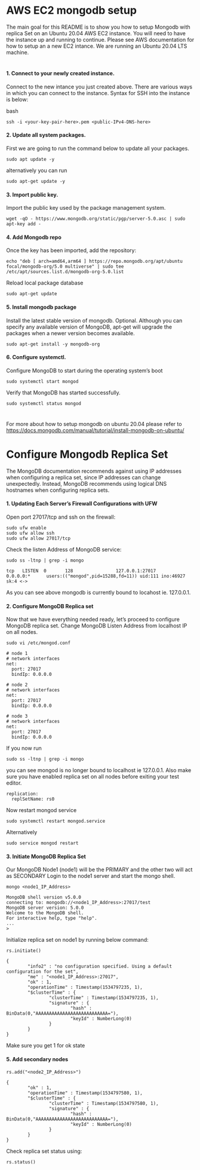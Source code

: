 # AWS EC2 mongodb setup
The main goal for this README is to show you how to setup Mongodb with replica Set on an Ubuntu 20.04 AWS EC2 instance. You will need to have the instance up and running to continue. Please see AWS documentation for how to setup an a new EC2 intance. We are running an Ubuntu 20.04 LTS machine.

# 
#### 1. Connect to your newly created instance.
Connect to the new intance you just created above. There are various ways in which you can connect to the instance. Syntax for SSH into the instance is below:
 
 bash
 ```
 ssh -i <your-key-pair-here>.pem <public-IPv4-DNS-here>
 ```
 #### 2. Update all system packages.
 First we are going to run the command below to update all your packages.
  ```
 sudo apt update -y
  ```
  alternatively you can run
  ```
  sudo apt-get update -y
  ```
  #### 3. Import public key.
  Import the public key used by the package management system.
 ```
 wget -qO - https://www.mongodb.org/static/pgp/server-5.0.asc | sudo apt-key add -
  ``` 
  #### 4. Add Mongodb repo
  Once the key has been imported, add the repository:
  ```
  echo "deb [ arch=amd64,arm64 ] https://repo.mongodb.org/apt/ubuntu focal/mongodb-org/5.0 multiverse" | sudo tee /etc/apt/sources.list.d/mongodb-org-5.0.list
  ```
  Reload local package database
  ```
  sudo apt-get update
  ```
  #### 5. Install mongodb package
  Install the latest stable version of mongodb. Optional. Although you can specify any available version of MongoDB, apt-get will upgrade the packages when a newer version becomes available.
  ```
  sudo apt-get install -y mongodb-org
  ```
  #### 6. Configure systemctl.
  Configure MongoDB to start during the operating system’s boot
  ```
  sudo systemctl start mongod
  ```
  Verify that MongoDB has started successfully.
  ```
  sudo systemctl status mongod
  ```
  #
  
  For more about how to setup mongodb on ubuntu 20.04 please refer to https://docs.mongodb.com/manual/tutorial/install-mongodb-on-ubuntu/
  #
  # Configure Mongodb Replica Set
  The MongoDB documentation recommends against using IP addresses when configuring a replica set, since IP addresses can change unexpectedly. Instead, MongoDB   recommends using logical DNS hostnames when configuring replica sets.

#### 1. Updating Each Server’s Firewall Configurations with UFW
Open port 27017/tcp and ssh on the firewall:
```
sudo ufw enable
sudo ufw allow ssh
sudo ufw allow 27017/tcp
```
Check the listen Address of MongoDB service:
```
sudo ss -ltnp | grep -i mongo
```
```
tcp   LISTEN  0       128                127.0.0.1:27017          0.0.0.0:*      users:(("mongod",pid=15288,fd=11)) uid:111 ino:46927 sk:4 <->
```
As you can see above mongodb is currently bound to locahost ie. 127.0.0.1.
#### 2. Configure MongoDB Replica set
Now that we have everything needed ready, let’s proceed to configure MongoDB replica set.
Change MongoDB Listen Address from localhost IP on all nodes.
```
sudo vi /etc/mongod.conf
```
```
# node 1
# network interfaces
net:
  port: 27017
  bindIp: 0.0.0.0

# node 2
# network interfaces
net:
  port: 27017
  bindIp: 0.0.0.0

# node 3
# network interfaces
net:
  port: 27017
  bindIp: 0.0.0.0
```
If you now run
```
sudo ss -ltnp | grep -i mongo
```
you can see mongod is no longer bound to localhost ie 127.0.0.1.
Also make sure you have enabled replica set on all nodes before exiting your test editor.
```
replication:
  replSetName: rs0
```
Now restart mongod service
```
sudo systemctl restart mongod.service
```
Alternatively
```
sudo service mongod restart
```
#### 3. Initiate MongoDB Replica Set
Our MongoDB Node1 (node1) will be the PRIMARY and the other two will act as SECONDARY
Login to the node1 server and start the mongo shell.
```
mongo <node1_IP_Address>
```
```
MongoDB shell version v5.0.0
connecting to: mongodb://<node1_IP_Address>:27017/test
MongoDB server version: 5.0.0
Welcome to the MongoDB shell.
For interactive help, type "help".
...
>
```
Initialize replica set on node1 by running below command:
```
rs.initiate()
```
```
{
        "info2" : "no configuration specified. Using a default configuration for the set",                                                           
        "me" : "<node1_IP_Address>:27017",
        "ok" : 1,
        "operationTime" : Timestamp(1534797235, 1),
        "$clusterTime" : {
                "clusterTime" : Timestamp(1534797235, 1),
                "signature" : {
                        "hash" : BinData(0,"AAAAAAAAAAAAAAAAAAAAAAAAAAA="),                                                                          
                        "keyId" : NumberLong(0)
                }
        }
}
```
Make sure you get 1 for ok state
#### 5. Add secondary nodes
```
rs.add("<node2_IP_Address>")
```
```
{
        "ok" : 1,
        "operationTime" : Timestamp(1534797580, 1),
        "$clusterTime" : {
                "clusterTime" : Timestamp(1534797580, 1),
                "signature" : {
                        "hash" : BinData(0,"AAAAAAAAAAAAAAAAAAAAAAAAAAA="),
                        "keyId" : NumberLong(0)
                }
        }
}
```
Check replica set status using:
```
rs.status()
```
